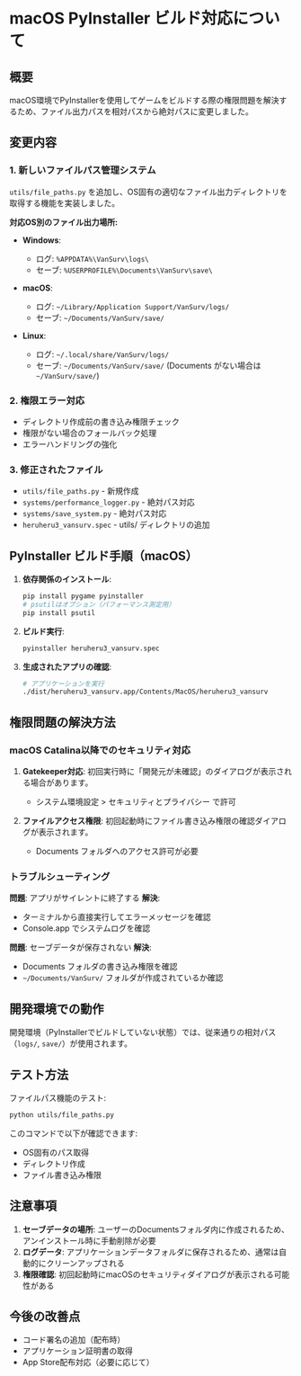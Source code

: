 # macOS PyInstaller ビルド対応について

## 概要

macOS環境でPyInstallerを使用してゲームをビルドする際の権限問題を解決するため、ファイル出力パスを相対パスから絶対パスに変更しました。

## 変更内容

### 1. 新しいファイルパス管理システム

`utils/file_paths.py` を追加し、OS固有の適切なファイル出力ディレクトリを取得する機能を実装しました。

**対応OS別のファイル出力場所:**

- **Windows**: 
  - ログ: `%APPDATA%\VanSurv\logs\`
  - セーブ: `%USERPROFILE%\Documents\VanSurv\save\`

- **macOS**: 
  - ログ: `~/Library/Application Support/VanSurv/logs/`
  - セーブ: `~/Documents/VanSurv/save/`

- **Linux**: 
  - ログ: `~/.local/share/VanSurv/logs/`
  - セーブ: `~/Documents/VanSurv/save/` (Documents がない場合は `~/VanSurv/save/`)

### 2. 権限エラー対応

- ディレクトリ作成前の書き込み権限チェック
- 権限がない場合のフォールバック処理
- エラーハンドリングの強化

### 3. 修正されたファイル

- `utils/file_paths.py` - 新規作成
- `systems/performance_logger.py` - 絶対パス対応
- `systems/save_system.py` - 絶対パス対応
- `heruheru3_vansurv.spec` - utils/ ディレクトリの追加

## PyInstaller ビルド手順（macOS）

1. **依存関係のインストール**:
   ```bash
   pip install pygame pyinstaller
   # psutilはオプション（パフォーマンス測定用）
   pip install psutil
   ```

2. **ビルド実行**:
   ```bash
   pyinstaller heruheru3_vansurv.spec
   ```

3. **生成されたアプリの確認**:
   ```bash
   # アプリケーションを実行
   ./dist/heruheru3_vansurv.app/Contents/MacOS/heruheru3_vansurv
   ```

## 権限問題の解決方法

### macOS Catalina以降でのセキュリティ対応

1. **Gatekeeper対応**: 
   初回実行時に「開発元が未確認」のダイアログが表示される場合があります。
   - システム環境設定 > セキュリティとプライバシー で許可

2. **ファイルアクセス権限**:
   初回起動時にファイル書き込み権限の確認ダイアログが表示されます。
   - Documents フォルダへのアクセス許可が必要

### トラブルシューティング

**問題**: アプリがサイレントに終了する
**解決**: 
- ターミナルから直接実行してエラーメッセージを確認
- Console.app でシステムログを確認

**問題**: セーブデータが保存されない
**解決**:
- Documents フォルダの書き込み権限を確認
- `~/Documents/VanSurv/` フォルダが作成されているか確認

## 開発環境での動作

開発環境（PyInstallerでビルドしていない状態）では、従来通りの相対パス（`logs/`, `save/`）が使用されます。

## テスト方法

ファイルパス機能のテスト:
```bash
python utils/file_paths.py
```

このコマンドで以下が確認できます:
- OS固有のパス取得
- ディレクトリ作成
- ファイル書き込み権限

## 注意事項

1. **セーブデータの場所**: ユーザーのDocumentsフォルダ内に作成されるため、アンインストール時に手動削除が必要
2. **ログデータ**: アプリケーションデータフォルダに保存されるため、通常は自動的にクリーンアップされる
3. **権限確認**: 初回起動時にmacOSのセキュリティダイアログが表示される可能性がある

## 今後の改善点

- コード署名の追加（配布時）
- アプリケーション証明書の取得
- App Store配布対応（必要に応じて）